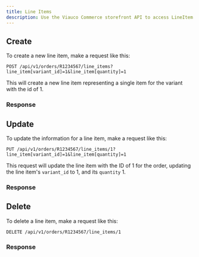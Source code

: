 ```yaml
---
title: Line Items
description: Use the Viauco Commerce storefront API to access LineItem data.
---
```


## Create

To create a new line item, make a request like this:

    POST /api/v1/orders/R1234567/line_items?line_item[variant_id]=1&line_item[quantity]=1

This will create a new line item representing a single item for the variant with the id of 1.

### Response

<status code="201"></status>
<json sample="line_item"></json>

## Update

To update the information for a line item, make a request like this:

    PUT /api/v1/orders/R1234567/line_items/1?line_item[variant_id]=1&line_item[quantity]=1

This request will update the line item with the ID of 1 for the order, updating the line item's `variant_id` to 1, and its `quantity` 1.

### Response

<status code="200"></status>
<json sample="line_item" merge='{"quantity": 1}'></json>

## Delete

To delete a line item, make a request like this:

    DELETE /api/v1/orders/R1234567/line_items/1

### Response

<status code="204"></status>
